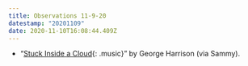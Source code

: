 ```yaml
---
title: Observations 11-9-20
datestamp: "20201109"
date: 2020-11-10T16:08:44.409Z
---
```

- “[Stuck Inside a Cloud](https://www.youtube.com/watch?v=6daBIzxbqSY){: .music}” by George Harrison (via Sammy).